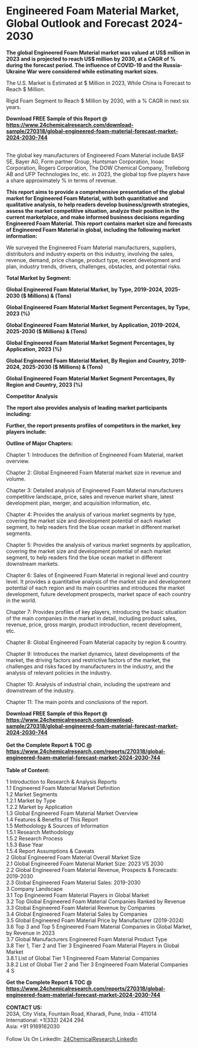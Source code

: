<h1>Engineered Foam Material Market, Global Outlook and Forecast 2024-2030</h1><p><strong>The global Engineered Foam Material market was valued at US$ million in 2023 and is projected to reach US$ million by 2030, at a CAGR of % during the forecast period. The influence of COVID-19 and the Russia-Ukraine War were considered while estimating market sizes.</strong></p><p>
The U.S. Market is Estimated at $ Million in 2023, While China is Forecast to Reach $ Million.</p><p>
Rigid Foam Segment to Reach $ Million by 2030, with a % CAGR in next six years.</p><div><b>Download FREE Sample of this Report @ 
            <a href="https://www.24chemicalresearch.com/download-sample/270318/global-engineered-foam-material-forecast-market-2024-2030-744">
            https://www.24chemicalresearch.com/download-sample/270318/global-engineered-foam-material-forecast-market-2024-2030-744</a></b></div><br><p>
The global key manufacturers of Engineered Foam Material include BASF SE, Bayer AG, Form partner Group, Huntsman Corporation, Inoac Corporation, Rogers Corporation, The DOW Chemical Company, Trelleborg AB and UFP Technologies Inc, etc. in 2023, the global top five players have a share approximately % in terms of revenue.</p><p>
<strong>This report aims to provide a comprehensive presentation of the global market for Engineered Foam Material, with both quantitative and qualitative analysis, to help readers develop business/growth strategies, assess the market competitive situation, analyze their position in the current marketplace, and make informed business decisions regarding Engineered Foam Material. This report contains market size and forecasts of Engineered Foam Material in global, including the following market information:</strong></p><p>
</p><p>
</p><p>We surveyed the Engineered Foam Material manufacturers, suppliers, distributors and industry experts on this industry, involving the sales, revenue, demand, price change, product type, recent development and plan, industry trends, drivers, challenges, obstacles, and potential risks.</p><p>
<strong>Total Market by Segment:</strong></p><p>
<strong>Global Engineered Foam Material Market, by Type, 2019-2024, 2025-2030 ($ Millions) &amp; (Tons)</strong></p><p>
<strong>Global Engineered Foam Material Market Segment Percentages, by Type, 2023 (%)</strong></p><p>
</p><p>
<strong>Global Engineered Foam Material Market, by Application, 2019-2024, 2025-2030 ($ Millions) &amp; (Tons)</strong></p><p>
<strong>Global Engineered Foam Material Market Segment Percentages, by Application, 2023 (%)</strong></p><p>
</p><p>
<strong>Global Engineered Foam Material Market, By Region and Country, 2019-2024, 2025-2030 ($ Millions) &amp; (Tons)</strong></p><p>
<strong>Global Engineered Foam Material Market Segment Percentages, By Region and Country, 2023 (%)</strong></p><p>
</p><p>
<strong>Competitor Analysis</strong></p><p>
<strong>The report also provides analysis of leading market participants including:</strong></p><p>
</p><p>
<strong>Further, the report presents profiles of competitors in the market, key players include:</strong></p><p>
</p><p>
<strong>Outline of Major Chapters:</strong></p><p>
</p><p>Chapter 1: Introduces the definition of Engineered Foam Material, market overview.</p><p>
Chapter 2: Global Engineered Foam Material market size in revenue and volume.</p><p>
Chapter 3: Detailed analysis of Engineered Foam Material manufacturers competitive landscape, price, sales and revenue market share, latest development plan, merger, and acquisition information, etc.</p><p>
Chapter 4: Provides the analysis of various market segments by type, covering the market size and development potential of each market segment, to help readers find the blue ocean market in different market segments.</p><p>
Chapter 5: Provides the analysis of various market segments by application, covering the market size and development potential of each market segment, to help readers find the blue ocean market in different downstream markets.</p><p>
Chapter 6: Sales of Engineered Foam Material in regional level and country level. It provides a quantitative analysis of the market size and development potential of each region and its main countries and introduces the market development, future development prospects, market space of each country in the world.</p><p>
Chapter 7: Provides profiles of key players, introducing the basic situation of the main companies in the market in detail, including product sales, revenue, price, gross margin, product introduction, recent development, etc.</p><p>
Chapter 8: Global Engineered Foam Material capacity by region &amp; country.</p><p>
Chapter 9: Introduces the market dynamics, latest developments of the market, the driving factors and restrictive factors of the market, the challenges and risks faced by manufacturers in the industry, and the analysis of relevant policies in the industry.</p><p>
Chapter 10: Analysis of industrial chain, including the upstream and downstream of the industry.</p><p>
Chapter 11: The main points and conclusions of the report.</p><div><b>Download FREE Sample of this Report @ 
            <a href="https://www.24chemicalresearch.com/download-sample/270318/global-engineered-foam-material-forecast-market-2024-2030-744">
            https://www.24chemicalresearch.com/download-sample/270318/global-engineered-foam-material-forecast-market-2024-2030-744</a></b></div><br><div><b>Get the Complete Report & TOC @ 
            <a href="https://www.24chemicalresearch.com/reports/270318/global-engineered-foam-material-forecast-market-2024-2030-744">
            https://www.24chemicalresearch.com/reports/270318/global-engineered-foam-material-forecast-market-2024-2030-744</a></b></div><br>
            <b>Table of Content:</b><p>1 Introduction to Research & Analysis Reports<br />
    1.1 Engineered Foam Material Market Definition<br />
    1.2 Market Segments<br />
        1.2.1 Market by Type<br />
        1.2.2 Market by Application<br />
    1.3 Global Engineered Foam Material Market Overview<br />
    1.4 Features & Benefits of This Report<br />
    1.5 Methodology & Sources of Information<br />
        1.5.1 Research Methodology<br />
        1.5.2 Research Process<br />
        1.5.3 Base Year<br />
        1.5.4 Report Assumptions & Caveats<br />
2 Global Engineered Foam Material Overall Market Size<br />
    2.1 Global Engineered Foam Material Market Size: 2023 VS 2030<br />
    2.2 Global Engineered Foam Material Revenue, Prospects & Forecasts: 2019-2030<br />
    2.3 Global Engineered Foam Material Sales: 2019-2030<br />
3 Company Landscape<br />
    3.1 Top Engineered Foam Material Players in Global Market<br />
    3.2 Top Global Engineered Foam Material Companies Ranked by Revenue<br />
    3.3 Global Engineered Foam Material Revenue by Companies<br />
    3.4 Global Engineered Foam Material Sales by Companies<br />
    3.5 Global Engineered Foam Material Price by Manufacturer (2019-2024)<br />
    3.6 Top 3 and Top 5 Engineered Foam Material Companies in Global Market, by Revenue in 2023<br />
    3.7 Global Manufacturers Engineered Foam Material Product Type<br />
    3.8 Tier 1, Tier 2 and Tier 3 Engineered Foam Material Players in Global Market<br />
        3.8.1 List of Global Tier 1 Engineered Foam Material Companies<br />
        3.8.2 List of Global Tier 2 and Tier 3 Engineered Foam Material Companies<br />
4 S</p><div><b>Get the Complete Report & TOC @ 
            <a href="https://www.24chemicalresearch.com/reports/270318/global-engineered-foam-material-forecast-market-2024-2030-744">
            https://www.24chemicalresearch.com/reports/270318/global-engineered-foam-material-forecast-market-2024-2030-744</a></b></div><br><b>CONTACT US:</b><br>
            203A, City Vista, Fountain Road, Kharadi, Pune, India - 411014<br>
            International: +1(332) 2424 294<br>
            Asia: +91 9169162030 <br><br>
            Follow Us On LinkedIn: <a href="https://www.linkedin.com/company/24chemicalresearch/">24ChemicalResearch LinkedIn</a>